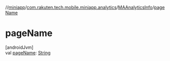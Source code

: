 //[miniapp](../../../index.md)/[com.rakuten.tech.mobile.miniapp.analytics](../index.md)/[MAAnalyticsInfo](index.md)/[pageName](page-name.md)

# pageName

[androidJvm]\
val [pageName](page-name.md): [String](https://kotlinlang.org/api/latest/jvm/stdlib/kotlin/-string/index.html)
